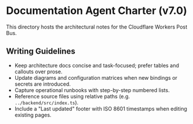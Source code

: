 # Documentation Agent Charter (v7.0)

This directory hosts the architectural notes for the Cloudflare Workers Post Bus.

## Writing Guidelines

- Keep architecture docs concise and task-focused; prefer tables and callouts over prose.
- Update diagrams and configuration matrices when new bindings or secrets are introduced.
- Capture operational runbooks with step-by-step numbered lists.
- Reference source files using relative paths (e.g. `../backend/src/index.ts`).
- Include a "Last updated" footer with ISO 8601 timestamps when editing existing pages.

